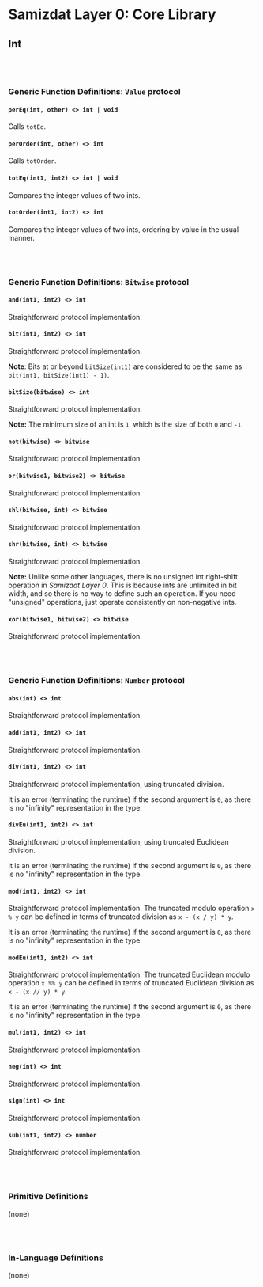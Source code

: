 Samizdat Layer 0: Core Library
==============================

Int
---

<br><br>
### Generic Function Definitions: `Value` protocol

#### `perEq(int, other) <> int | void`

Calls `totEq`.

#### `perOrder(int, other) <> int`

Calls `totOrder`.

#### `totEq(int1, int2) <> int | void`

Compares the integer values of two ints.

#### `totOrder(int1, int2) <> int`

Compares the integer values of two ints, ordering by value in the usual
manner.


<br><br>
### Generic Function Definitions: `Bitwise` protocol

#### `and(int1, int2) <> int`

Straightforward protocol implementation.

#### `bit(int1, int2) <> int`

Straightforward protocol implementation.

**Note**: Bits at or beyond `bitSize(int1)` are considered to be the
same as `bit(int1, bitSize(int1) - 1)`.

#### `bitSize(bitwise) <> int`

Straightforward protocol implementation.

**Note:** The minimum size of an int is `1`, which is the size of
both `0` and `-1`.

#### `not(bitwise) <> bitwise`

Straightforward protocol implementation.

#### `or(bitwise1, bitwise2) <> bitwise`

Straightforward protocol implementation.

#### `shl(bitwise, int) <> bitwise`

Straightforward protocol implementation.

#### `shr(bitwise, int) <> bitwise`

Straightforward protocol implementation.

**Note:** Unlike some other languages, there is no unsigned int right-shift
operation in *Samizdat Layer 0*. This is because ints are unlimited
in bit width, and so there is no way to define such an operation. If
you need "unsigned" operations, just operate consistently on
non-negative ints.

#### `xor(bitwise1, bitwise2) <> bitwise`

Straightforward protocol implementation.


<br><br>
### Generic Function Definitions: `Number` protocol

#### `abs(int) <> int`

Straightforward protocol implementation.

#### `add(int1, int2) <> int`

Straightforward protocol implementation.

#### `div(int1, int2) <> int`

Straightforward protocol implementation, using truncated division.

It is an error (terminating the runtime) if the second argument
is `0`, as there is no "infinity" representation in the type.

#### `divEu(int1, int2) <> int`

Straightforward protocol implementation, using truncated Euclidean division.

It is an error (terminating the runtime) if the second argument
is `0`, as there is no "infinity" representation in the type.

#### `mod(int1, int2) <> int`

Straightforward protocol implementation. The truncated modulo operation
`x % y` can be defined in terms of truncated division as `x - (x / y) * y`.

It is an error (terminating the runtime) if the second argument
is `0`, as there is no "infinity" representation in the type.

#### `modEu(int1, int2) <> int`

Straightforward protocol implementation. The truncated Euclidean modulo
operation `x %% y` can be defined in terms of truncated Euclidean division
as `x - (x // y) * y`.

It is an error (terminating the runtime) if the second argument
is `0`, as there is no "infinity" representation in the type.

#### `mul(int1, int2) <> int`

Straightforward protocol implementation.

#### `neg(int) <> int`

Straightforward protocol implementation.

#### `sign(int) <> int`

Straightforward protocol implementation.

#### `sub(int1, int2) <> number`

Straightforward protocol implementation.


<br><br>
### Primitive Definitions

(none)


<br><br>
### In-Language Definitions

(none)
